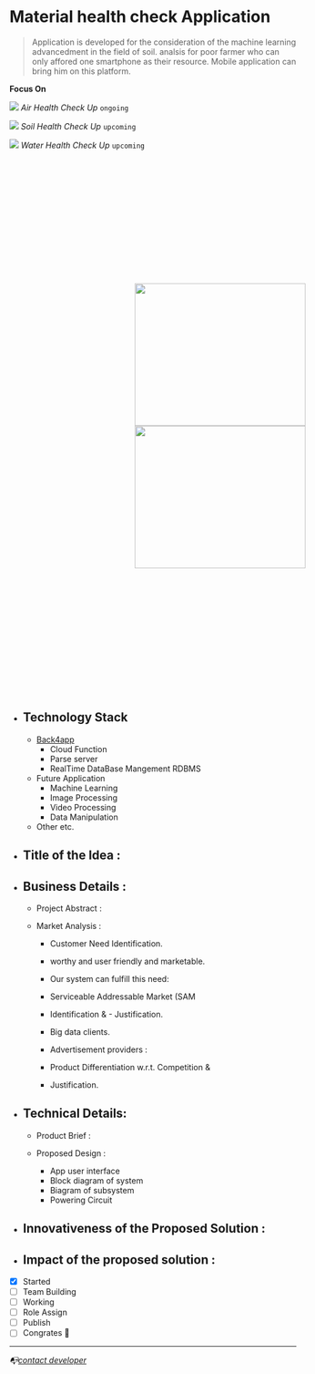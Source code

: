 # Material health check Application

> Application is developed for the consideration of the machine learning advancedment in the field of soil.
> analsis for poor farmer who can only affored one smartphone as their resource. 
> Mobile application can bring him on this platform.
<!-- 
```diff
- hello
- dfd
``` -->

**Focus On**

  
![](https://via.placeholder.com/15/003c15/000000?text=+)  *Air Health Check Up*         `ongoing`

![](https://via.placeholder.com/15/9b7653/000000?text=+)  *Soil Health Check Up*        `upcoming`

![](https://via.placeholder.com/15/d4f1f9/000000?text=+)  *Water Health Check Up*       `upcoming`

<!-- ![soil](https://d2r55xnwy6nx47.cloudfront.net/uploads/2021/07/Soil2880x1620_Lede.jpg) -->
<div style='display:inline-block; padding:20px; margin:200px'>

<img src='https://d2r55xnwy6nx47.cloudfront.net/uploads/2021/07/Soil2880x1620_Lede.jpg' width='300px' height='250px'>
<img src='https://ec.europa.eu/environment/air/quality/legislation/images/air.jpg' width='300px' height='250'>

</div>

- ##  Technology Stack
  - [Back4app](www.back4app.com)
    - Cloud Function
    - Parse server
    - RealTime DataBase Mangement RDBMS
  - Future Application
    - Machine Learning
    - Image Processing
    - Video Processing
    - Data Manipulation
  - Other etc.
 
   
   
   
   
   

- ## Title of the Idea :

- ##  Business Details :

  - Project Abstract :
  - Market Analysis :

    - Customer Need Identification.
    - worthy and user friendly and marketable.
    - Our system can fulfill this need:
    - Serviceable Addressable Market (SAM
    - Identification & - Justification.

    - Big data clients.
    - Advertisement providers :
    - Product Differentiation w.r.t. Competition & 
    - Justification.

- ##  Technical Details:

  - Product Brief :
  - Proposed Design :

    - App user interface
    - Block diagram of system
    - Biagram of subsystem
    - Powering Circuit

 - ##  Innovativeness of the Proposed Solution :
 - ##  Impact of the proposed solution :


- [x] Started
- [ ] Team Building
- [ ] Working
- [ ] Role Assign
- [ ] Publish
- [ ] Congrates :tada:

<hr>

*:mailbox_with_no_mail:[contact developer](www.linkedin.com/in/addiraw)*
